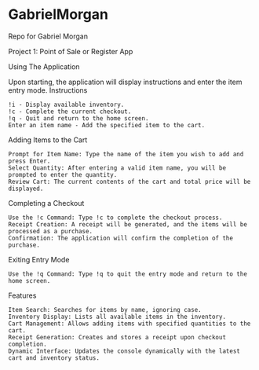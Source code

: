 # GabrielMorgan
Repo for Gabriel Morgan


Project 1: Point of Sale or Register App

Using The Application

Upon starting, the application will display instructions and enter the item entry mode.
Instructions

    !i - Display available inventory.
    !c - Complete the current checkout.
    !q - Quit and return to the home screen.
    Enter an item name - Add the specified item to the cart.

Adding Items to the Cart

    Prompt for Item Name: Type the name of the item you wish to add and press Enter.
    Select Quantity: After entering a valid item name, you will be prompted to enter the quantity.
    Review Cart: The current contents of the cart and total price will be displayed.

Completing a Checkout

    Use the !c Command: Type !c to complete the checkout process.
    Receipt Creation: A receipt will be generated, and the items will be processed as a purchase.
    Confirmation: The application will confirm the completion of the purchase.

Exiting Entry Mode

    Use the !q Command: Type !q to quit the entry mode and return to the home screen.

Features


    Item Search: Searches for items by name, ignoring case.
    Inventory Display: Lists all available items in the inventory.
    Cart Management: Allows adding items with specified quantities to the cart.
    Receipt Generation: Creates and stores a receipt upon checkout completion.
    Dynamic Interface: Updates the console dynamically with the latest cart and inventory status.
